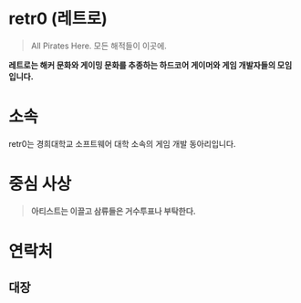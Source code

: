 <!-- TITLE: retr0 -->
<!-- SUBTITLE: 레트로(retr0) 동아리를 소개합니다 -->

# retr0 (레트로)
> All Pirates Here. 모든 해적들이 이곳에.

**레트로는 해커 문화와 게이밍 문화를 추종하는 하드코어 게이머와 게임 개발자들의 모임입니다.**

# 소속
retr0는 경희대학교 소프트웨어 대학 소속의 게임 개발 동아리입니다.

# 중심 사상
> **아티스트는 이끌고 삼류들은 거수투표나 부탁한다.**

# 연락처
## 대장
